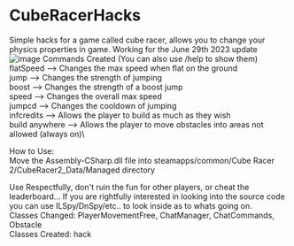 # CubeRacerHacks
Simple hacks for a game called cube racer, allows you to change your physics properties in game.
Working for the June 29th 2023 update
![image](https://github.com/JoshuaSimpson1/CubeRacerHacks/assets/114563088/8625ba55-6edf-4e4e-aee7-52b948cf65df)
Commands Created (You can also use /help to show them)\
flatSpeed --> Changes the max speed when flat on the ground\
jump --> Changes the strength of jumping\
boost --> Changes the strength of a boost jump\
speed --> Changes the overall max speed\
jumpcd --> Changes the cooldown of jumping\
infcredits --> Allows the player to build as much as they wish\
build anywhere --> Allows the player to move obstacles into areas not allowed (always on)\

How to Use:\
Move the Assembly-CSharp.dll file into steamapps/common/Cube Racer 2/CubeRacer2_Data/Managed directory

Use Respectfully, don't ruin the fun for other players, or cheat the leaderboard...
If you are rightfully interested in looking into the source code you can use ILSpy/DnSpy/etc.. to look inside as to whats going on.\
Classes Changed: PlayerMovementFree, ChatManager, ChatCommands, Obstacle\
Classes Created: hack
